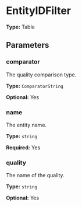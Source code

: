 # EntityIDFilter

**Type:** Table

## Parameters

### comparator

The quality comparison type.

**Type:** `ComparatorString`

**Optional:** Yes

### name

The entity name.

**Type:** `string`

**Required:** Yes

### quality

The name of the quality.

**Type:** `string`

**Optional:** Yes

